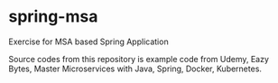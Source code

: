 # spring-msa

Exercise for MSA based Spring Application

Source codes from this repository is example code from Udemy, Eazy Bytes, Master Microservices with Java, Spring,
Docker, Kubernetes.
